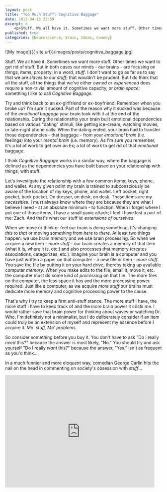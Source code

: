 ```yaml
---
layout: post
title: "Too Much Stuff: Cognitive Baggage"
date: 2013-04-16 23:59
excerpt: >
    <p>Stuff. We all have it. Sometimes we want more stuff. Other times we want to get rid of stuff. But in both cases our minds - our brains - are focusing on things, items, property; in a word, <i>stuff</i>.</p>
published: true
categories: [Neuroscience, Brain, Ideas, Comedy]
---
```


![My image]({{ site.url}}/images/posts/cognitive_baggage.jpg) 

Stuff. We all have it. Sometimes we want more stuff. Other times we want to get rid of stuff. But in both cases our minds - our brains - are focusing on things, items, property; in a word, _stuff_. I don't want to go as far as to say that we are _slaves to our stuff_; that wouldn't be prudent. But I do think that all the stuff, all the things that we've either _owned_ or _experienced_ does require a non-trivial amount of cognitive capacity, or _brain space_; something I like to call _Cognitive Baggage_. 

Try and think back to an ex-girlfriend or ex-boyfriend. Remember when you broke up? I'm sure it sucked. Part of the reason why it sucked was because of the _emotional baggage_ your brain took with it at the end of the relationship. During the relationship your brain built emotional dependencies based on various "dating" stimuli, like getting ice-cream, watching movies, or late-night phone calls. When the dating ended, your brain had to transfer those dependencies - that baggage - from your _emotional brain_ (i.e. feelings) into your _mental brain_ (i.e. memory). As I'm sure you remember, it's a lot of work to get over an Ex; a lot of work to get rid of that _emotional_ baggage. 

I think _Cognitive Baggage_ works in a similar way, where the baggage is defined as the dependencies you have built based on your relationship with things, with stuff. 

<!-- more -->

Let's investigate the relationship with a few common items: keys, phone, and wallet. At any given point my brain is trained to subconsciously be aware of the location of my keys, phone, and wallet. Left pocket, right pocket, back pocket. On dresser, on desk, on desk. These items are my _necessities_. I must always know where they are because they are what I believe I need - at an absolute minimum - to function. When I forget where I put one of those items, I have a small panic attack; I feel I have lost a part of me: Zach. And that's what our stuff is: _extensions of ourselves_. 

When we move or think or feel our brain is doing something. It's changing _this_ to _that_ or moving something from _here_ to _there_. At least two things happen: we use brain memory and we use brain processing. So when we acquire a new item - _more stuff_ - our brain creates a memory of that item (what it is, where it is, etc.) and also processes that memory (creates associations, categorizes, etc.). Imagine your brain is a computer and you have just written a paper on that computer - a new file or item - _more stuff_. You save the file by putting it on your hard drive, thereby taking up available computer _memory_. When you make edits to the file, email it, move it, etc. the computer must do some kind of _processing_ on that file. The more files on the computer, the less space it has and the more processing power required. Just like a computer, as we acquire _more stuff_ our brains must dedicate more memory and cognitive processing power to the cause.

That's why I try to keep a firm anti-stuff stance. The more stuff I have, the more stuff I have to keep track of and the more brain power it costs me. I would rather save that brain power for thinking about waves or watching Dr. Who. I'm definitely not a minimalist, but I do deliberately consider if an item could truly be an extension of myself and represent my essence before I acquire it. _Mo' stuff, Mo' problems_.

So consider something before you buy it. You don't have to ask "Do I really _need_ this?" because the answer is most likely, "No." You should try and ask yourself "Do I really _want_ this?" because the answer, "Yes," isn't as frequent as you'd think...

In a much funnier and more eloquent way, comedian George Carlin hits the nail on the head in commenting on society's obsession with _stuff_...

<iframe width="480" height="360" src="http://www.youtube.com/embed/JLoge6QzcGY?rel=0" frameborder="0" allowfullscreen></iframe>
